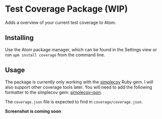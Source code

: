 # Test Coverage Package (WIP)
Adds a overview of your current test coverage to Atom.

## Installing
Use the Atom package manager, which can be found in the Settings view or run `apm install coverage` from the command line.

## Usage
The package is currently only working with the [simplecov](https://github.com/colszowka/simplecov) Ruby gem.
I will also support other coverage tools later.
You will need to add the following formatter to the simplecov gem: [simplecov-json](https://github.com/vicentllongo/simplecov-json).

The `coverage.json` file is expected to find in `coverage/coverage.json`.

**Screenshot is coming soon**
